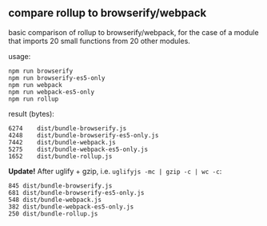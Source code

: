 compare rollup to browserify/webpack
----

basic comparison of rollup to browserify/webpack, for the case of a module
that imports 20 small functions from 20 other modules.

usage:

```
npm run browserify
npm run browserify-es5-only
npm run webpack
npm run webpack-es5-only
npm run rollup
```

result (bytes):

```
6274	dist/bundle-browserify.js
4248	dist/bundle-browserify-es5-only.js
7442    dist/bundle-webpack.js
5275	dist/bundle-webpack-es5-only.js
1652    dist/bundle-rollup.js
```

**Update!** After uglify + gzip, i.e. `uglifyjs -mc | gzip -c | wc -c`:

```
845	dist/bundle-browserify.js
681	dist/bundle-browserify-es5-only.js
548	dist/bundle-webpack.js
382	dist/bundle-webpack-es5-only.js
250	dist/bundle-rollup.js
```

